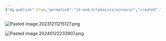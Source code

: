 ```yaml
---
{"dg-publish":true,"permalink":"/d-and-d/lokaczii/ninzaru/","created":"2024-02-19T19:15:28.630+03:00","updated":"2024-01-22T22:39:07.576+03:00"}
---
```



![Pasted image 20231211215127.png](/img/user/img/Pasted%20image%2020231211215127.png)

![Pasted image 20240122233907.png](/img/user/img/Pasted%20image%2020240122233907.png)